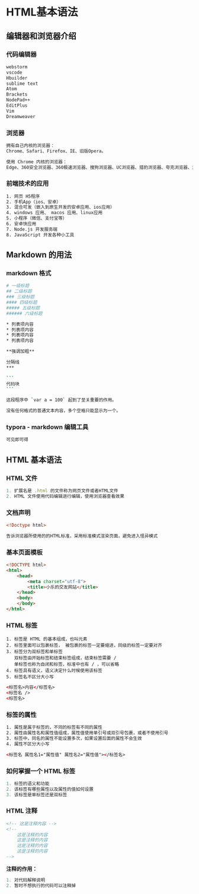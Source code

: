 # HTML基本语法

## 编辑器和浏览器介绍

### 代码编辑器

```sh
webstorm
vscode
Hbuilder
sublime text
Atom
Brackets
NodePad++
EditPlus
Vim
Dreamweaver
```

### 浏览器

```sh
拥有自己内核的浏览器： 
Chrome、Safari、Firefox、IE、旧版Opera。

使用 Chrome 内核的浏览器： 
Edge、360安全浏览器、360极速浏览器、搜狗浏览器、UC浏览器、猎豹浏览器、夸克浏览器、海豚浏览器、傲游浏览器、QQ浏览器、2345浏览器 、新版Opera等
```

### 前端技术的应用

```sh
1. 网页 H5程序
2. 手机App（ios、安卓）
3. 混合可发（嵌入到原生开发的安卓应用、ios应用）
4. windows 应用、 macos 应用、linux应用
5. 小程序（微信、支付宝等）
6. 安卓快应用
7. Node.js 开发服务端
8. JavaScript 开发各种小工具
```

## Markdown 的用法

### markdown 格式

```sh
# 一级标题
## 二级标题
### 三级标题
#### 四级标题
##### 五级标题
###### 六级标题

* 列表项内容
* 列表项内容
* 列表项内容
* 列表项内容

**强调加粗**

分隔线
***

​```
代码块
​```

这段程序中 `var a = 100` 起到了至关重要的作用。

没有任何格式的普通文本内容，多个空格只能显示为一个。
```

### typora - markdown 编辑工具

```js
可见即可得
```

## HTML 基本语法

### HTML 文件

```js
1. 扩展名是 .html 的文件称为网页文件或者HTML文件
2. HTML 文件使用代码编辑进行编辑，使用浏览器查看效果
```

### 文档声明

```html
<!Doctype html>
```

```js
告诉浏览器所使用的的HTML标准，采用标准模式渲染页面，避免进入怪异模式
```

### 基本页面模板

```html
<!DOCTYPE html>
<html>
    <head>
        <meta charset="utf-8">
        <title>小乐的交友网站</title>
    </head>
    <body>
    </body>
</html>
```

### HTML 标签

```
1. 标签是 HTML 的基本组成，也叫元素
2. 标签里面可以包裹标签， 被包裹的标签一定要缩进，同级的标签一定要对齐
3. 标签分为双标签和单标签
   双标签由开始标签和结束标签组成，结束标签需要 /
   单标签也称为自闭和标签，标准中也有 / ，可以省略
4. 标签具有语义，语义决定什么时候使用该标签
5. 标签名不区分大小写
```

```html
<标签名>内容</标签名>
<标签名 />
<标签名>
```

### 标签的属性

```html
1. 属性是属于标签的，不同的标签有不同的属性
2. 属性由属性名和属性值组成，属性值使用单引号或双引号包裹，或者不使用引号
3. 标签中，同名的属性不能设置多次，如果设置后面的属性不会生效
4. 属性不区分大小写
```

```html
<标签名 属性名1="属性值" 属性名2="属性值"></标签名>
```

### 如何掌握一个 HTML 标签

```js
1. 标签的语义和功能
2. 该标签有哪些属性以及属性的值如何设置
3. 该标签是单标签还是双标签
```

### HTML 注释

```html
<!-- 这是注释内容 -->
<!--
    这是注释的内容
    这是注释的内容
    这是注释的内容
    这是注释的内容
-->
```

**注释的作用：**

```js
1. 对代码解释说明
2. 暂时不想执行的代码可以注释掉
```

